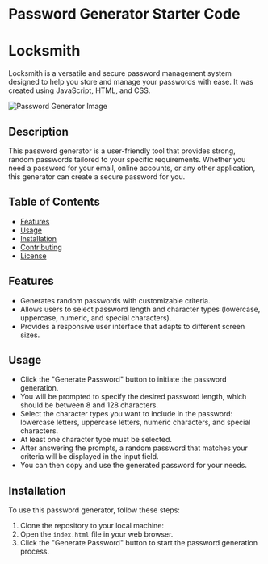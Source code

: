 # Password Generator Starter Code
# Locksmith
Locksmith is a versatile and secure password management system designed to help you store and manage your passwords with ease. It was created using JavaScript, HTML, and CSS.

![Password Generator Image]([[file:///C:/Users/gisel/Desktop/friendly-parakeet/Develop/Images/Password-gen.jpg](https://raw.githubusercontent.com/PotionSela/Locksmith/main/Develop/Images/Password-gen.jpg)](https://github.com/PotionSela/Locksmith/blob/main/Password-gen.jpg?raw=true))

## Description

This password generator is a user-friendly tool that provides strong, random passwords tailored to your specific requirements. Whether you need a password for your email, online accounts, or any other application, this generator can create a secure password for you.

## Table of Contents

- [Features](#features)
- [Usage](#usage)
- [Installation](#installation)
- [Contributing](#contributing)
- [License](#license)

## Features

- Generates random passwords with customizable criteria.
- Allows users to select password length and character types (lowercase, uppercase, numeric, and special characters).
- Provides a responsive user interface that adapts to different screen sizes.

## Usage

- Click the "Generate Password" button to initiate the password generation.
- You will be prompted to specify the desired password length, which should be between 8 and 128 characters.
- Select the character types you want to include in the password: lowercase letters, uppercase letters, numeric characters, and special characters.
- At least one character type must be selected.
- After answering the prompts, a random password that matches your criteria will be displayed in the input field.
- You can then copy and use the generated password for your needs.

## Installation

To use this password generator, follow these steps:

1. Clone the repository to your local machine:
2. Open the `index.html` file in your web browser.
3. Click the "Generate Password" button to start the password generation process.
